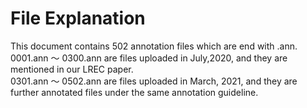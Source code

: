 # File Explanation 
This document contains 502 annotation files which are end with .ann.   
0001.ann ～ 0300.ann are files uploaded in July,2020, and they are mentioned in our LREC paper.   
0301.ann ～ 0502.ann are files uploaded in March, 2021, and they are further annotated files under the same annotation guideline.
